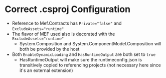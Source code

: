 ﻿# Correct .csproj Configuration

* Reference to Mef.Contracts has `Private="false"` and `ExcludeAssets="runtime"`
* The flavor of MEF used also is decorated with the `ExcludeAssets="runtime"`
  - System.Composition and System.ComponentModel.Composition will both be provided by the host
* Both `EnableDynamicLoading` and `HasRuntimeOutput` are both set to `true`
  - HasRuntimeOutput will make sure the runtimeconfig.json is transitively copied to referencing projects (not necessary here since it's an external extension)
